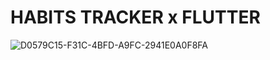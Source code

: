 # HABITS TRACKER x FLUTTER

![D0579C15-F31C-4BFD-A9FC-2941E0A0F8FA](https://user-images.githubusercontent.com/29016489/194004331-a313f587-d45a-41d4-919d-95680f339ea7.JPG)
